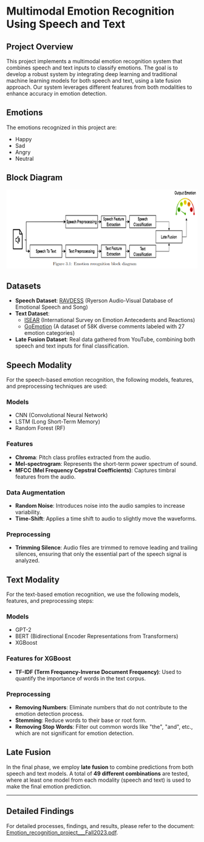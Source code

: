 # Multimodal Emotion Recognition Using Speech and Text

## Project Overview
This project implements a multimodal emotion recognition system that combines speech and text inputs to classify emotions. The goal is to develop a robust system by integrating deep learning and traditional machine learning models for both speech and text, using a late fusion approach. Our system leverages different features from both modalities to enhance accuracy in emotion detection.

## Emotions
The emotions recognized in this project are:
- Happy
- Sad
- Angry
- Neutral
  
## Block Diagram
![Block Diagram](block_diagram%20.png)

## Datasets
- **Speech Dataset**: [RAVDESS](https://zenodo.org/record/1188976) (Ryerson Audio-Visual Database of Emotional Speech and Song)
- **Text Dataset**:
    - [ISEAR](https://www.kaggle.com/datasets/faisalsanto007/isear-dataset) (International Survey on Emotion Antecedents and Reactions)
    - [GoEmotion](https://github.com/google-research/google-research/tree/master/goemotions) (A dataset of 58K diverse comments labeled with 27 emotion categories)
- **Late Fusion Dataset**: Real data gathered from YouTube, combining both speech and text inputs for final classification.

## Speech Modality
For the speech-based emotion recognition, the following models, features, and preprocessing techniques are used:

### Models
- CNN (Convolutional Neural Network)
- LSTM (Long Short-Term Memory)
- Random Forest (RF)

### Features
- **Chroma**: Pitch class profiles extracted from the audio.
- **Mel-spectrogram**: Represents the short-term power spectrum of sound.
- **MFCC (Mel Frequency Cepstral Coefficients)**: Captures timbral features from the audio.

### Data Augmentation
- **Random Noise**: Introduces noise into the audio samples to increase variability.
- **Time-Shift**: Applies a time shift to audio to slightly move the waveforms.

### Preprocessing
- **Trimming Silence**: Audio files are trimmed to remove leading and trailing silences, ensuring that only the essential part of the speech signal is analyzed.

## Text Modality
For the text-based emotion recognition, we use the following models, features, and preprocessing steps:

### Models
- GPT-2
- BERT (Bidirectional Encoder Representations from Transformers)
- XGBoost

### Features for XGBoost
- **TF-IDF (Term Frequency-Inverse Document Frequency)**: Used to quantify the importance of words in the text corpus.

### Preprocessing
- **Removing Numbers**: Eliminate numbers that do not contribute to the emotion detection process.
- **Stemming**: Reduce words to their base or root form.
- **Removing Stop Words**: Filter out common words like "the", "and", etc., which are not significant for emotion detection.

## Late Fusion
In the final phase, we employ **late fusion** to combine predictions from both speech and text models. A total of **49 different combinations** are tested, where at least one model from each modality (speech and text) is used to make the final emotion prediction.


---

## Detailed Findings
For detailed processes, findings, and results, please refer to the document: [Emotion_recognition_project___Fall2023.pdf](Emotion_recognition_project___Fall2023.pdf).

